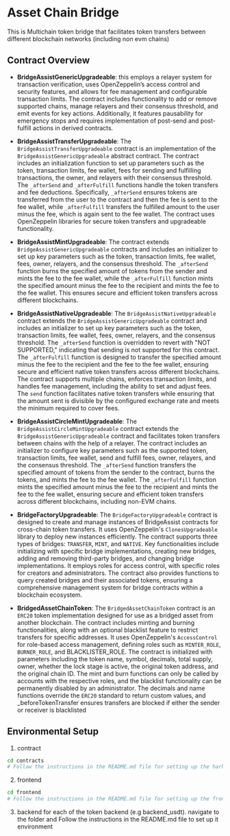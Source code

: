 # Asset Chain Bridge

This is Multichain token bridge that facilitates token transfers between different blockchain networks (including non evm chains)

## Contract Overview

- **BridgeAssistGenericUpgradeable**: this employs a relayer system for transaction verification, uses OpenZeppelin’s access control and security features, and allows for fee management and configurable transaction limits. The contract includes functionality to add or remove supported chains, manage relayers and their consensus threshold, and emit events for key actions. Additionally, it features pausability for emergency stops and requires implementation of post-send and post-fulfill actions in derived contracts.

- **BridgeAssistTransferUpgradeable**: The `BridgeAssistTransferUpgradeable` contract is an implementation of the `BridgeAssistGenericUpgradeable` abstract contract. The contract includes an initialization function to set up parameters such as the token, transaction limits, fee wallet, fees for sending and fulfilling transactions, the owner, and relayers with their consensus threshold. The `_afterSend` and `_afterFulfill` functions handle the token transfers and fee deductions. Specifically, `_afterSend` ensures tokens are transferred from the user to the contract and then the fee is sent to the fee wallet, while `_afterFulfill` transfers the fulfilled amount to the user minus the fee, which is again sent to the fee wallet. The contract uses OpenZeppelin libraries for secure token transfers and upgradeable functionality.

- **BridgeAssistMintUpgradeable**: The contract extends `BridgeAssistGenericUpgradeable` contracts and includes an initializer to set up key parameters such as the token, transaction limits, fee wallet, fees, owner, relayers, and the consensus threshold. The `_afterSend` function burns the specified amount of tokens from the sender and mints the fee to the fee wallet, while the `_afterFulfill` function mints the specified amount minus the fee to the recipient and mints the fee to the fee wallet. This ensures secure and efficient token transfers across different blockchains.

- **BridgeAssistNativeUpgradeable**: The `BridgeAssistNativeUpgradeable` contract extends the `BridgeAssistGenericUpgradeable` contract and includes an initializer to set up key parameters such as the token, transaction limits, fee wallet, fees, owner, relayers, and the consensus threshold. The `_afterSend` function is overridden to revert with "NOT SUPPORTED," indicating that sending is not supported for this contract. The `_afterFulfill` function is designed to transfer the specified amount minus the fee to the recipient and the fee to the fee wallet, ensuring secure and efficient native token transfers across different blockchains. The contract supports multiple chains, enforces transaction limits, and handles fee management, including the ability to set and adjust fees. The `send` function facilitates native token transfers while ensuring that the amount sent is divisible by the configured exchange rate and meets the minimum required to cover fees.

- **BridgeAssistCircleMintUpgradeable**: The `BridgeAssistCircleMintUpgradeable` contract extends the `BridgeAssistGenericUpgradeable` contract and facilitates token transfers between chains with the help of a relayer. The contract includes an initializer to configure key parameters such as the supported token, transaction limits, fee wallet, send and fulfill fees, owner, relayers, and the consensus threshold. The `_afterSend` function transfers the specified amount of tokens from the sender to the contract, burns the tokens, and mints the fee to the fee wallet. The `_afterFulfill` function mints the specified amount minus the fee to the recipient and mints the fee to the fee wallet, ensuring secure and efficient token transfers across different blockchains, including non-EVM chains.

- **BridgeFactoryUpgradeable**: The `BridgeFactoryUpgradeable` contract is designed to create and manage instances of BridgeAssist contracts for cross-chain token transfers. It uses OpenZeppelin's `ClonesUpgradeable` library to deploy new instances efficiently. The contract supports three types of bridges: `TRANSFER`, `MINT`, and `NATIVE`. Key functionalities include initializing with specific bridge implementations, creating new bridges, adding and removing third-party bridges, and changing bridge implementations. It employs roles for access control, with specific roles for creators and administrators. The contract also provides functions to query created bridges and their associated tokens, ensuring a comprehensive management system for bridge contracts within a blockchain ecosystem.

- **BridgedAssetChainToken**: The `BridgedAssetChainToken` contract is an `ERC20` token implementation designed for use as a bridged asset from another blockchain. The contract includes minting and burning functionalities, along with an optional blacklist feature to restrict transfers for specific addresses. It uses OpenZeppelin's `AccessControl` for role-based access management, defining roles such as `MINTER_ROLE`, `BURNER_ROLE`, and BLACKLISTER_ROLE. The contract is initialized with parameters including the token name, symbol, decimals, total supply, owner, whether the lock stage is active, the original token address, and the original chain ID. The mint and burn functions can only be called by accounts with the respective roles, and the blacklist functionality can be permanently disabled by an administrator. The decimals and name functions override the `ERC20` standard to return custom values, and _beforeTokenTransfer ensures transfers are blocked if either the sender or receiver is blacklisted

## Environmental Setup
1. contract

```bash
cd contracts
# Follow the instructions in the README.md file for setting up the harhat environment
```

2. frontend

```bash
cd frontend
# Follow the instructions in the README.md file for setting up the frontend
```

3. backend
for each of the token backend (e.g backend_usdt). navigate to the folder and Follow the instructions in the README.md file to set up it environment